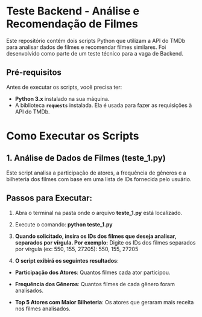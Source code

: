 # Teste Backend - Análise e Recomendação de Filmes

Este repositório contém dois scripts Python que utilizam a API do TMDb para analisar dados de filmes e recomendar filmes similares. Foi desenvolvido como parte de um teste técnico para a vaga de Backend.

## Pré-requisitos

Antes de executar os scripts, você precisa ter:

- **Python 3.x** instalado na sua máquina.
- A biblioteca **`requests`** instalada. Ela é usada para fazer as requisições à API do TMDb.


# Como Executar os Scripts
## 1. **Análise de Dados de Filmes (teste_1.py)**
Este script analisa a participação de atores, a frequência de gêneros e a bilheteria dos filmes com base em uma lista de IDs fornecida pelo usuário.

## Passos para Executar:
1. Abra o terminal na pasta onde o arquivo **teste_1.py** está localizado.
2. Execute o comando: **python teste_1.py**

3. **Quando solicitado, insira os IDs dos filmes que deseja analisar, separados por vírgula. Por exemplo:**
  Digite os IDs dos filmes separados por vírgula (ex: 550, 155, 27205): 550, 155, 27205

4. **O script exibirá os seguintes resultados**:

  * **Participação dos Atores**: Quantos filmes cada ator participou.

  * **Frequência dos Gêneros**: Quantos filmes de cada gênero foram analisados.

  * **Top 5 Atores com Maior Bilheteria**: Os atores que geraram mais receita nos filmes analisados.